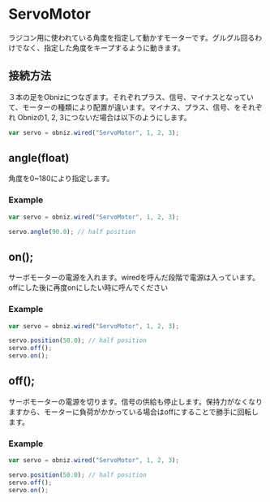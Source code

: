 # ServoMotor
ラジコン用に使われている角度を指定して動かすモーターです。グルグル回るわけでなく、指定した角度をキープするように動きます。

## 接続方法
３本の足をObnizにつなぎます。それぞれプラス、信号、マイナスとなっていて、モーターの種類により配置が違います。マイナス、プラス、信号、をそれぞれ Obnizの1, 2, 3につないだ場合は以下のようにします。
```Javascript
var servo = obniz.wired("ServoMotor", 1, 2, 3);
```
## angle(float)
角度を0~180により指定します。
### Example
```Javascript
var servo = obniz.wired("ServoMotor", 1, 2, 3);

servo.angle(90.0); // half position
```
## on();
サーボモーターの電源を入れます。wiredを呼んだ段階で電源は入っています。offにした後に再度onにしたい時に呼んでください
### Example
```Javascript
var servo = obniz.wired("ServoMotor", 1, 2, 3);

servo.position(50.0); // half position
servo.off();
servo.on();
```
## off();
サーボモーターの電源を切ります。信号の供給も停止します。保持力がなくなりますから、モーターに負荷がかかっている場合はoffにすることで勝手に回転します。
### Example
```Javascript
var servo = obniz.wired("ServoMotor", 1, 2, 3);

servo.position(50.0); // half position
servo.off();
servo.on();
```